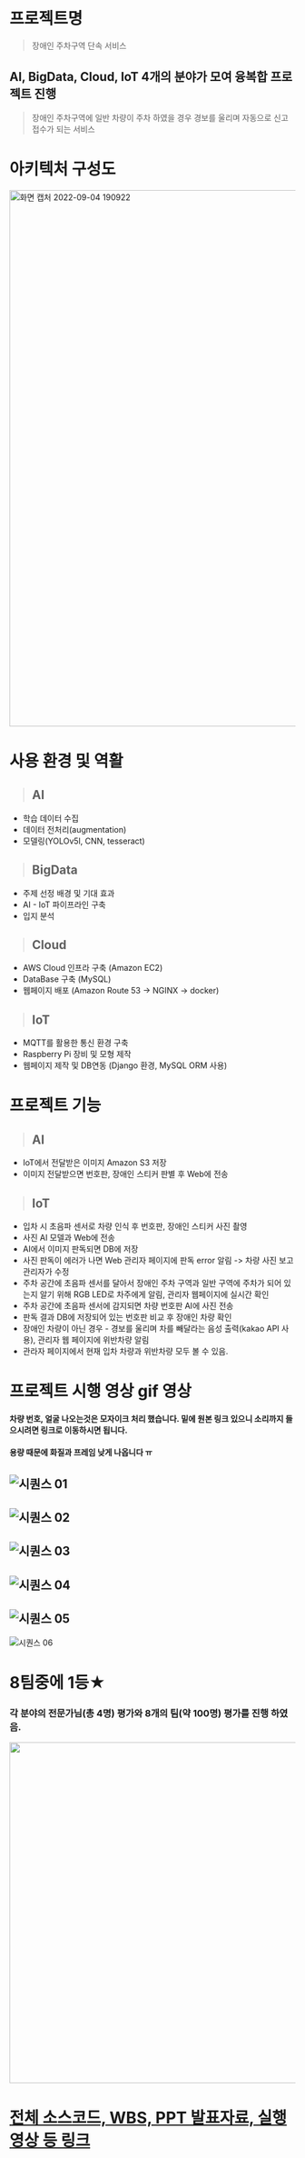 # 프로젝트명
> 장애인 주차구역 단속 서비스  

## AI, BigData, Cloud, IoT 4개의 분야가 모여 융복합 프로젝트 진행  
> 장애인 주차구역에 일반 차량이 주차 하였을 경우 경보를 울리며 자동으로 신고접수가 되는 서비스  

# 아키텍처 구성도
<img width="944" alt="화면 캡처 2022-09-04 190922" src="https://user-images.githubusercontent.com/12439450/188308275-ae59f0cb-544a-425c-935c-470e8bf38a3e.png">

# 사용 환경 및 역활
> ## AI  
- 학습 데이터 수집  
- 데이터 전처리(augmentation)  
- 모델링(YOLOv5l, CNN, tesseract)  
> ## BigData
- 주제 선정 배경 및 기대 효과  
- AI - IoT 파이프라인 구축  
- 입지 분석
> ## Cloud  
- AWS Cloud 인프라 구축 (Amazon EC2)  
- DataBase 구축 (MySQL)
- 웹페이지 배포 (Amazon Route 53 -> NGINX -> docker)
> ## IoT  
- MQTT를 활용한 통신 환경 구축  
- Raspberry Pi 장비 및 모형 제작  
- 웹페이지 제작 및 DB연동 (Django 환경, MySQL ORM 사용)


# 프로젝트 기능
> ## AI  
- IoT에서 전달받은 이미지 Amazon S3 저장  
- 이미지 전달받으면 번호판, 장애인 스티커 판별 후 Web에 전송  
> ## IoT  
- 입차 시 초음파 센서로 차량 인식 후 번호판, 장애인 스티커 사진 촬영
- 사진 AI 모델과 Web에 전송
- AI에서 이미지 판독되면 DB에 저장
- 사진 판독이 에러가 나면 Web 관리자 페이지에 판독 error 알림 -> 차량 사진 보고 관리자가 수정
- 주차 공간에 초음파 센서를 달아서 장애인 주차 구역과 일반 구역에 주차가 되어 있는지 알기 위해 RGB LED로 차주에게 알림, 관리자 웹페이지에 실시간 확인
- 주차 공간에 초음파 센서에 감지되면 차량 번호판 AI에 사진 전송
- 판독 결과 DB에 저장되어 있는 번호판 비교 후 장애인 차량 확인
- 장애인 차량이 아닌 경우 - 경보를 울리며 차를 빼달라는 음성 출력(kakao API 사용), 관리자 웹 페이지에 위반차량 알림
- 관라자 페이지에서 현재 입차 차량과 위반차량 모두 볼 수 있음.

# 프로젝트 시행 영상 gif 영상  
#### 차량 번호, 얼굴 나오는것은 모자이크 처리 했습니다. 밑에 원본 링크 있으니 소리까지 들으시려면 링크로 이동하시면 됩니다.  
#### 용량 때문에 화질과 프레임 낮게 나옵니다 ㅠ
![시퀀스 01](https://user-images.githubusercontent.com/12439450/188315902-0f6854c0-61f7-46b7-8db1-f06e94946be2.gif)
---
![시퀀스 02](https://user-images.githubusercontent.com/12439450/188316695-bad74f70-4077-4f9e-8c52-58dd71444696.gif)
---
![시퀀스 03](https://user-images.githubusercontent.com/12439450/188317135-d605ed64-55f7-4425-993a-2ac091563cd3.gif)
---
![시퀀스 04](https://user-images.githubusercontent.com/12439450/188317276-f25ec477-456a-48a9-a932-f935d2947f49.gif)
---
![시퀀스 05](https://user-images.githubusercontent.com/12439450/188317526-7caabf3c-97b6-4373-a71a-76b98ad3c1bb.gif)
---
![시퀀스 06](https://user-images.githubusercontent.com/12439450/188317604-3526b1b7-d12c-4908-b23b-e362abd998b8.gif)


# 8팀중에 1등★  
### 각 분야의 전문가님(총 4명) 평가와 8개의 팀(약 100명) 평가를 진행 하였음.
<img width="600" src="https://user-images.githubusercontent.com/12439450/188309756-2d107923-71f5-4a87-9660-0032263c9f51.jpg">

# [전체 소스코드, WBS, PPT 발표자료, 실행 영상 등 링크](https://drive.google.com/drive/folders/1SSiEPprD62wwLsntKh4JUHFOFTiqGvvh)
